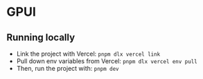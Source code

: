 # GPUI

## Running locally

- Link the project with Vercel: `pnpm dlx vercel link`
- Pull down env variables from Vercel: `pnpm dlx vercel env pull`
- Then, run the project with: `pnpm dev`
